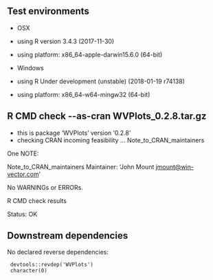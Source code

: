 
## Test environments

  * OSX
  * using R version 3.4.3 (2017-11-30)
  * using platform: x86_64-apple-darwin15.6.0 (64-bit)

 
  * Windows
  * using R Under development (unstable) (2018-01-19 r74138)
  * using platform: x86_64-w64-mingw32 (64-bit)


## R CMD check --as-cran WVPlots_0.2.8.tar.gz

  * this is package ‘WVPlots’ version ‘0.2.8’
  * checking CRAN incoming feasibility ... Note_to_CRAN_maintainers

One NOTE:

 Note_to_CRAN_maintainers
Maintainer: ‘John Mount <jmount@win-vector.com>’

No WARNINGs or ERRORs.

R CMD check results

Status: OK

## Downstream dependencies

No declared reverse dependencies:

     devtools::revdep('WVPlots')
     character(0)

